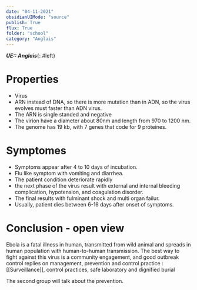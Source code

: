 ```yaml
---
date: "04-11-2021"
obsidianUIMode: "source"
publish: True
flux: True
folder: "school"
category: "Anglais"
---
```

***UE:: Anglais***{: #left}  


# Properties
- Virus
- ARN instead of DNA, so there is more mutation than in ADN, so the virus evolves must faster than ADN virus.
- The ARN is single standed and negative 
- The virion have a diameter about 80nm and length from 970 to 1200 nm. 
- The genome has 19 kb, with 7 genes that code for 9 proteines. 

# Symptomes
- Symptoms appear after 4 to 10 days of incubation. 
- Flu like symptom with vomiting and diarrhea. 
- The patient condition deteriorate rapidly 
- the next phase of the virus result with external and internal bleeding complication, hypotension, and coagulation disorder.
- The final results with fulminant shock and multi organ failur.
- Usually, patient dies between 6-16 days after onset of symptoms. 

# Conclusion - open view

Ebola is a fatal illness in human, transmitted from wild animal and spreads in human population with human-to-human transmission. 
The best way to fight against this virus is a community engagement, and good outbreak control replies on management, prevention and control practice : [[Surveillance]], control practices, safe laboratory and dignified burial

The second group will talk about the prevention.